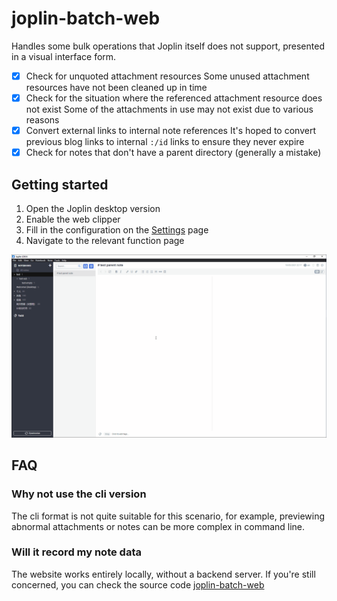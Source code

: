 # joplin-batch-web

Handles some bulk operations that Joplin itself does not support, presented in a visual interface form.

- [x] Check for unquoted attachment resources
      Some unused attachment resources have not been cleaned up in time
- [x] Check for the situation where the referenced attachment resource does not exist
      Some of the attachments in use may not exist due to various reasons
- [x] Convert external links to internal note references
      It's hoped to convert previous blog links to internal `:/id` links to ensure they never expire
- [x] Check for notes that don't have a parent directory (generally a mistake)

## Getting started

1. Open the Joplin desktop version
2. Enable the web clipper
3. Fill in the configuration on the [Settings](https://joplin-utils.rxliuli.com/web/joplin-batch-web/#/settings) page
4. Navigate to the relevant function page

![guide](https://github.com/rxliuli/joplin-utils/raw/master/packages/joplin-batch-web/docs/images/guide.gif)

## FAQ

### Why not use the cli version

The cli format is not quite suitable for this scenario, for example, previewing abnormal attachments or notes can be more complex in command line.

### Will it record my note data

The website works entirely locally, without a backend server. If you're still concerned, you can check the source code [joplin-batch-web](https://github.com/rxliuli/joplin-utils/tree/master/packages/joplin-batch-web)
